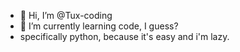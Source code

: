 - 👋 Hi, I’m @Tux-coding
- 🌱 I’m currently learning code, I guess?
- specifically python, because it's easy and i'm lazy.



